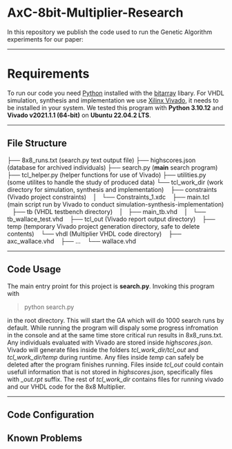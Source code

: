 # AxC-8bit-Multiplier-Research

In this repository we publish the code used to run the Genetic Algorithm experiments for our paper:

---

# Requirements

To run our code you need [Python](https://www.python.org/downloads/) installed with the [bitarray](https://pypi.org/project/bitarray/) libary.
For VHDL simulation, synthesis and implementation we use [Xilinx Vivado](https://www.xilinx.com/support/university/vivado.html), it needs to be installed in your system.
We tested this program with **Python 3.10.12** and **Vivado v2021.1.1 (64-bit)** on **Ubuntu 22.04.2 LTS**.

---

## File Structure

├── 8x8_runs.txt                         (search.py text output file)
├── highscores.json                      (database for archived individuals)
├── search.py                            (**main** search program)
├── tcl_helper.py                        (helper functions for use of Vivado)
├── utilities.py                         (some utilites to handle the study of produced data)
└── tcl_work_dir                         (work directory for simulation, synthesis and implementation)
    ├── constraints                      (Vivado project constraints)
    │   └── Constraints_1.xdc
    ├── main.tcl                         (main script run by Vivado to conduct simulation-synthesis-implementation)
    ├── tb                               (VHDL testbench directory)
    │   ├── main_tb.vhd
    │   └── tb_wallace_test.vhd
    ├── tcl_out                          (Vivado report output directory)
    ├── temp                             (temporary Vivado project generation directory, safe to delete contents)
    └── vhdl                             (Multiplier VHDL code directory)
        ├── axc_wallace.vhd
        ├── ...
        └── wallace.vhd

---

## Code Usage

The main entry proint for this project is **search.py**. Invoking this program with 

> python search.py

in the root directory. This will start the GA which will do 1000 search runs by default.
While running the program will dispaly some progress infromation in the console and at
the same time store critical run results in 8x8_runs.txt. Any individuals evaluated with
Vivado are stored inside *highscores.json*. Vivado will generate files inside the folders
*tcl_work_dir/tcl_out* and *tcl_work_dir/temp* during runtime. Any files inside *temp*
can safely be deleted after the program finishes running. Files inside *tcl_out* could
contain usefull information that is not stored in *highscores.json*, specifically files
with *_out.rpt* suffix. The rest of *tcl_work_dir* contains files for running vivado and
our VHDL code for the 8x8 Multiplier.

---

## Code Configuration

## Known Problems

